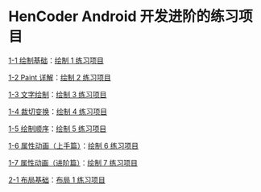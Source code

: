 # HenCoder Android 开发进阶的练习项目

[1-1 绘制基础](http://hencoder.com/ui-1-1/)：[绘制 1 练习项目](https://github.com/hencoder/PracticeDraw1)

[1-2 Paint 详解](http://hencoder.com/ui-1-2/)：[绘制 2 练习项目](https://github.com/hencoder/PracticeDraw2)

[1-3 文字绘制](http://hencoder.com/ui-1-3/)：[绘制 3 练习项目](https://github.com/hencoder/PracticeDraw3)

[1-4 裁切变换](http://hencoder.com/ui-1-4/)：[绘制 4 练习项目](https://github.com/hencoder/PracticeDraw4)

[1-5 绘制顺序](http://hencoder.com/ui-1-5/)：[绘制 5 练习项目](https://github.com/hencoder/PracticeDraw5)

[1-6 属性动画（上手篇）](http://hencoder.com/ui-1-6/)：[绘制 6 练习项目](https://github.com/hencoder/PracticeDraw6)

[1-7 属性动画（进阶篇）](http://hencoder.com/ui-1-7/)：[绘制 7 练习项目](https://github.com/hencoder/PracticeDraw7)

[2-1 布局基础](http://hencoder.com/ui-2-1/)：[布局 1 练习项目](https://github.com/hencoder/PracticeLayout1)
